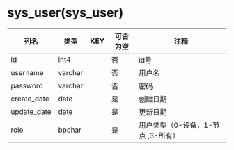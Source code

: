 # sys_user(sys_user)
| 列名   | 类型   | KEY  | 可否为空 | 注释   |
| ---- | ---- | ---- | ---- | ---- |
|id|int4||否|id号|
|username|varchar||否|用户名|
|password|varchar||否|密码|
|create_date|date||是|创建日期|
|update_date|date||是|更新日期|
|role|bpchar||是|用户类型（0-设备，1-节点 ,3-所有）|
